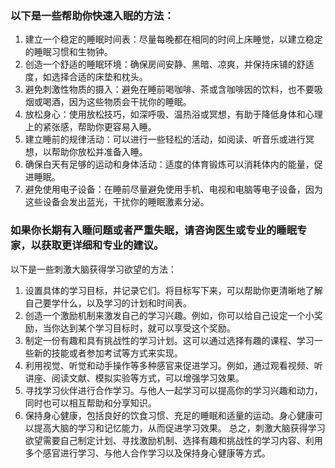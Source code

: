 ### 以下是一些帮助你快速入眠的方法：

1. 建立一个稳定的睡眠时间表：尽量每晚都在相同的时间上床睡觉，以建立稳定的睡眠习惯和生物钟。
2. 创造一个舒适的睡眠环境：确保房间安静、黑暗、凉爽，并保持床铺的舒适度，如选择合适的床垫和枕头。
3. 避免刺激性物质的摄入：避免在睡前喝咖啡、茶或含咖啡因的饮料，也不要吸烟或喝酒，因为这些物质会干扰你的睡眠。
4. 放松身心：使用放松技巧，如深呼吸、温热浴或冥想，有助于降低身体和心理上的紧张感，帮助你更容易入睡。
5. 建立睡前的规律活动：可以进行一些轻松的活动，如阅读、听音乐或进行冥想，以帮助你放松并准备入睡。
6. 确保白天有足够的运动和身体活动：适度的体育锻炼可以消耗体内的能量，促进睡眠。
7. 避免使用电子设备：在睡前尽量避免使用手机、电视和电脑等电子设备，因为这些设备会发出蓝光，干扰你的睡眠激素分泌。

### 如果你长期有入睡问题或者严重失眠，请咨询医生或专业的睡眠专家，以获取更详细和专业的建议。

以下是一些刺激大脑获得学习欲望的方法：
1. 设置具体的学习目标，并记录它们。将目标写下来，可以帮助你更清晰地了解自己要学什么，以及学习的计划和时间表。
2. 创造一个激励机制来激发自己的学习兴趣。例如，你可以给自己设定一个小奖励，当你达到某个学习目标时，就可以享受这个奖励。
3. 制定一份有趣和具有挑战性的学习计划。这可以通过选择有趣的课程、学习一些新的技能或者参加考试等方式来实现。
4. 利用视觉、听觉和动手操作等多种感官来促进学习。例如，通过观看视频、听讲座、阅读文献、模拟实验等方式，可以增强学习效果。
5. 寻找学习伙伴进行合作学习。与他人一起学习可以提高你的学习兴趣和动力，同时也可以相互帮助和分享知识。
6. 保持身心健康，包括良好的饮食习惯、充足的睡眠和适量的运动。身心健康可以提高大脑的学习和记忆能力，从而促进学习效果。
总之，刺激大脑获得学习欲望需要自己制定计划、寻找激励机制、选择有趣和挑战性的学习内容、利用多个感官进行学习、与他人合作学习以及保持身心健康等方式。